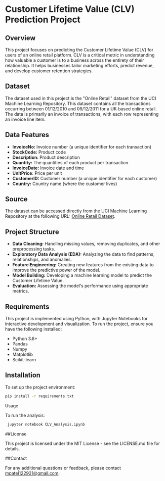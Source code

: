 # Customer Lifetime Value (CLV) Prediction Project

## Overview

This project focuses on predicting the Customer Lifetime Value (CLV) for users of an online retail platform. CLV is a critical metric in understanding how valuable a customer is to a business across the entirety of their relationship. It helps businesses tailor marketing efforts, predict revenue, and develop customer retention strategies.

## Dataset

The dataset used in this project is the "Online Retail" dataset from the UCI Machine Learning Repository. This dataset contains all the transactions occurring between 01/12/2010 and 09/12/2011 for a UK-based online retail. The data is primarily an invoice of transactions, with each row representing an invoice line item.

## Data Features

- **InvoiceNo:** Invoice number (a unique identifier for each transaction)
- **StockCode:** Product code
- **Description:** Product description
- **Quantity:** The quantities of each product per transaction
- **InvoiceDate:** Invoice date and time
- **UnitPrice:** Price per unit
- **CustomerID:** Customer number (a unique identifier for each customer)
- **Country:** Country name (where the customer lives)

## Source

The dataset can be accessed directly from the UCI Machine Learning Repository at the following URL: [Online Retail Dataset](https://archive.ics.uci.edu/ml/machine-learning-databases/00352/Online%20Retail.xlsx).

## Project Structure

- **Data Cleaning:** Handling missing values, removing duplicates, and other preprocessing tasks.
- **Exploratory Data Analysis (EDA):** Analyzing the data to find patterns, relationships, and anomalies.
- **Feature Engineering:** Creating new features from the existing data to improve the predictive power of the model.
- **Model Building:** Developing a machine learning model to predict the Customer Lifetime Value.
- **Evaluation:** Assessing the model's performance using appropriate metrics.

## Requirements

This project is implemented using Python, with Jupyter Notebooks for interactive development and visualization. To run the project, ensure you have the following installed:

- Python 3.8+
- Pandas
- Numpy
- Matplotlib
- Scikit-learn

## Installation

To set up the project environment:

```bash
pip install -r requirements.txt
```

Usage

To run the analysis:



```bash
 jupyter notebook CLV_Analysis.ipynb
```

##License

This project is licensed under the MIT License - see the LICENSE.md file for details.

##Contact

For any additional questions or feedback, please contact mpatel122931@gmail.com.
